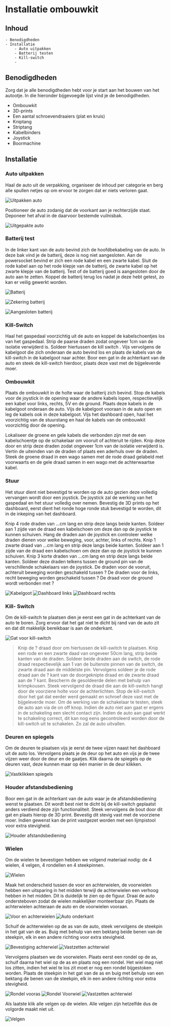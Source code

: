 # Installatie ombouwkit

## Inhoud

    - Benodigdheden
    - Installatie 
        - Auto uitpakken
        - Batterij testen
        - Kill-switch
        - 

<!-- Juiste volgorde bepalen wat eerst wordt gedaan -->
## Benodigdheden

Zorg dat je alle benodigdheden hebt voor je start aan het bouwen van het autootje. In die hieronder bijgevoegde lijst vind je de benodigdheden.

* Ombouwkit
* 3D-prints
* Een aantal schroevendraaiers (plat en kruis)
* Kniptang
* Striptang
* Kabelbinders
* Joystick
* Boormachine

## Installatie

### Auto uitpakken

Haal de auto uit de verpakking, organiseer de inhoud per categorie en berg alle spullen netjes op om ervoor te zorgen dat er niets verloren gaat.

![Uitpakken auto](/Images/Uitpakken_Auto.jpg "Auto in doos")

Positioneer de auto zodanig dat de voorkant aan je rechterzijde staat. Deponeer het afval in de daarvoor bestemde vuilnisbak.  

![Uitgepakte auto](/Images/Uitgepakte_Auto.jpg "Uitgepakte auto")

### Batterij test

In de linker kant van de auto bevind zich de hoofdbekabeling van de auto. In deze bak vind je de batterij, deze is nog niet aangesloten.
Aan de powersocket bevind er zich een rode kabel en een zwarte kabel. Sluit de rode kabel aan op het rode klepje van de batterij,
de zwarte kabel op het zwarte klepje van de batterij. Test of de batterij goed is aangesloten door de auto aan te zetten.
Koppel de batterij terug los nadat je deze hebt getest, zo kan er veilig gewerkt worden.  

![Batterij](/Images/Batterij_Aansluiting.jpg "Hoofdbekabeling")

![Zekering batterij](/Images/Zekering_Batterij.jpg "Aansluiting zekering op batterij")

![Aangesloten batterij](/Images/Connector_Batterij.jpg "Aansluiting batterij")

### Kill-Switch

Haal het gaspedaal voorzichtig uit de auto en koppel de kabelschoentjes los van het gaspedaal. Strip de paarse draden zodat ongeveer 1cm van de isolatie verwijderd is. Soldeer hiertussen de kill switch <!--Kleur kabels nog te bepalen welke richting-->. Vijs vervolgens de kabelgoot die zich onderaan de auto bevind los en plaats de kabels van de kill-switch in de kabelgoot naar achter. Boor een gat in de achterkant van de auto en steek de kill-switch hierdoor, plaats deze vast met de bijgeleverde moer.

### Ombouwkit

Plaats de ombouwkit in de holte waar de batterij zich bevind. Stop de kabels voor de joystick in de opening waar de andere kabels lopen, respectievelijk een kabel voor links, rechts, 5V en de ground. Plaats deze kabels in de kabelgoot onderaan de auto. Vijs de kabelgoot vooraan in de auto open en leg de kabels ook in deze kabelgoot. Vijs het dashboard open, haal het voorzichtig van de stuurstang en haal de kabels van de ombouwkit voorzichtig door de opening.

Lokaliseer de groene en gele kabels die verbonden zijn met de een kabelschoentje op de schakelaar om vooruit of achteruit te rijden. Knip deze door en strip deze draden zodat ongeveer 1cm van de isolatie verwijderd is. Vertin de uiteinden van de draden of plaats een aderhuls over de draden. Steek de groene draad in een wago samen met de rode draad gelabeld met voorwaarts en de gele draad samen in een wago met de achterwaartse kabel. <!--Nog na te kijken of kleur klopt-->

### Stuur

Het stuur dient niet bevestigd te worden op de auto gezien deze volledig vervangen wordt door een joystick.
 De joystick zal de werking van het gaspedaal en het stuur volledig over nemen.
 Bevestig de 3D prints op het dashboard, eerst dient het ronde hoge ronde stuk bevestigd te worden, dit in de inkeping van het dashboard.


 Knip 4 rode draden van ...cm lang en strip deze langs beide kanten. Soldeer aan 1 zijde van de draad een kabelschoen om deze dan op de joystick te kunnen schuiven.
 Hang de draden aan de joystick en controleer welke draden dienen voor welke beweging, voor, achter, links of rechts. 
 Knip 1 zwarte draad van ...cm lang en strip deze langs beide kanten. Soldeer aan 1 zijde van de draad een kabelschoen om deze dan op de joystick te kunnen schuiven.
 Knip 3 korte draden van ...cm lang en strip deze langs beide kanten. Soldeer deze draden telkens tussen de ground pin van de verschillende schakelaars van de joystick.
 De draden voor de vooruit, achteruit beweging worden geschakeld tussen ?
 De draden voor de links, recht beweging worden geschakeld tussen ?
 De draad voor de ground wordt verbonden met ?

![Kabelgoot](/Images/Kabelgoot.jpg "Onderkant kabelgoot")
![Dashboard links](/Images/Dashboard_Links.jpg "Vijs linkerkant dashboard")
![Dashboard rechts](/Images/Dashboard_Rechts.jpg "Vijs rechterkant dashboard")

### Kill- Switch

Om de kill-switch te plaatsen dien je eerst een gat in de achterkant van de auto te boren.
 Zorg ervoor dat het gat niet te dicht bij rand van de auto zit en dat dit makkelijk bereikbaar is aan de onderkant.  

![Gat voor kill-switch](/Images/Boren_Killswitch.jpg "Gat voor kill-switch")

> Knip de ? draad door om hiertussen de kill-switch te plaatsen. Knip een rode en een zwarte daad van ongeveer 50cm lang, strip beide kanten van de draden.
 Soldeer beide draden aan de switch, de rode draad respectievelijk aan 1 van de buitenste pinnen van de switch, de zwarte draad aan de middelste pin.
 Vervolgens soldeer je de rode draad aan de ? kant van de doorgeknipte draad en de zwarte draad aan de ? kant. Bescherm de gesoldeerde delen met behulp van krimpkousen.
 Steek vervolgend de draad die aan de kill-switch hangt door de voorziene holte voor de achterlichten.
 Stop de kill-switch door het gat dat eerder werd gemaakt en schroef deze vast met de bijgeleverde moer.
 Om de werking van de schakelaar te testen, steek de auto aan via de on off knop. Indien de auto niet aan gaat er ergens in de schakeling een slecht contact zijn.
 Indien de auto aan gaat werkt te schakeling correct, dit kan nog eens gecontroleerd worden door de kill-switch uit te schakelen. Zo zal de auto uitvallen.

### Deuren en spiegels

Om de deuren te plaatsen vijs je eerst de twee vijzen naast het dashboard uit de auto los.
 Vervolgens plaats je de deur op het auto en vijs je de twee vijzen weer door de deur en de gaatjes.
 Klik daarna de spiegels op de deuren vast, deze kunnen maar op één manier in de deur klikken.

![Vastklikken spiegels](/Images/Spiegels_Vastklikken.jpg "Vastklikken van spiegels")

### Houder afstandsbediening

Boor een gat in de achterkant van de auto waar je de afstandsbediening wenst te plaatsen.
 Dit wordt best niet te dicht bij de kill-switch geplaatst anders verdiend deze zijn functionaliteit.
 Steek vervolgens de bout door dit gat en plaats hierop de 3D print. Bevestig dit stevig vast met de voorziene moer.
 Indien gewenst kan de print vastgezet worden met een lijmpistool voor extra stevigheid.

![Houder afstandsbediening](/Images/Houder_Afstandsbediening.jpg "Houder voor de afstandsbediening")

### Wielen

Om de wielen te bevestigen hebben we volgend materiaal nodig: de 4 wielen, 4 velgen, 4 rondellen en 4 steekpinnen.

![Wielen](/Images/Wielen.jpg "Wielen en velgen")

Maak het onderscheid tussen de voor en achterwielen, de voorwielen hebben een uitsparing in het midden terwijl de achterwielen een verhoog hebben in het midden.
 Dit is duidelijk te zien op de figuur.
 Draai de auto ondersteboven zodat de wielen makkelijker monteerbaar zijn. Plaats de achterwielen achteraan de auto en de voorwielen vooraan.

![Voor en achterwielen](/Images/Voor_Achterwiel.jpg "Verschil voor en achterwielen")
![Auto onderkant](/Images/Bevestiging_Wielen.jpg "Wielen onderkant")

Schuif de achterwielen op de as van de auto, steek vervolgens de steekpin in het gat van de as.
 Buig met behulp van een bektang beide benen van de steekpin, elk in een andere richting voor extra stevigheid.

![Bevestiging achterwiel](/Images/Bevestiging_Achterwiel.jpg "Bevestigen achterwiel")
![Vastzetten achterwiel](/Images/Vastzetten_Achterwiel.png "Vastzetten achterwiel met steekpin")

Vervolgens plaatsen we de voorwielen. Plaats eerst een rondel op de as, schuif daarna het wiel op de as en plaats nog een rondel.
 Het wiel mag niet los zitten, indien het wiel te los zit moet er nog een rondel bijgestoken worden.
 Plaats de steekpin in het gat van de as en buig met behulp van een bektang de benen van de steekpin, elk in een andere richting voor extra stevigheid.

![Rondel vooras](/Images/Rondeel_Voorwiel.jpg "Rondel plaatsen vooras")
![Rondel Voorwiel](/Images/Wiel_En_Rondeel.jpg "Voorwiel en rondel")
![Vastzetten achterwiel](/Images/Steekpin_Voorwiel.jpg "Vastzetten voorwiel met steekpin")

Als laatste klik alle velgen op de wielen. Alle velgen zijn hetzelfde dus de volgorde maakt niet uit.

![Velgen](/Images/Velgen.jpg "Velgen op wielen")
